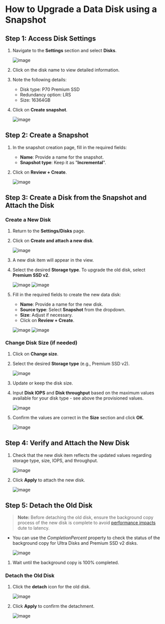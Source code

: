# How to Upgrade a Data Disk using a Snapshot

## Step 1: Access Disk Settings

1. Navigate to the **Settings** section and select **Disks**.
   
   ![image](img/img1.png)

2. Click on the disk name to view detailed information.
3. Note the following details:
   - Disk type: P70 Premium SSD
   - Redundancy option: LRS
   - Size: 16364GB

4. Click on **Create snapshot**.

   ![image](img/img2.png)

## Step 2: Create a Snapshot

1. In the snapshot creation page, fill in the required fields:
   - **Name**: Provide a name for the snapshot.
   - **Snapshot type**: Keep it as "**Incremental**".
2. Click on **Review + Create**.

   ![image](img/img3snapshot.png)

## Step 3: Create a Disk from the Snapshot and Attach the Disk

### Create a New Disk

1. Return to the **Settings/Disks** page.
2. Click on **Create and attach a new disk**.

   ![image](img/img4attach.png)

3. A new disk item will appear in the view.
4. Select the desired **Storage type**. To upgrade the old disk, select **Premium SSD v2**.

   ![image](img/image5.png)
   ![image](img/image6.png)

5. Fill in the required fields to create the new data disk:
   - **Name**: Provide a name for the new disk.
   - **Source type**: Select **Snapshot** from the dropdown.
   - **Size**: Adjust if necessary.
   - Click on **Review + Create**.

   ![image](img/img5.png)
   ![image](img/img5a.png)

### Change Disk Size (if needed)

1. Click on **Change size**.
2. Select the desired **Storage type** (e.g., Premium SSD v2).

   ![image](img/img5b.png)

3. Update or keep the disk size.
4. Input **Disk IOPS** and **Disk throughput** based on the maximum values available for your disk type - see above the provisioned values.

   ![image](img/img6.png)

5. Confirm the values are correct in the **Size** section and click **OK**.

   ![image](img/img7.png)

## Step 4: Verify and Attach the New Disk

1. Check that the new disk item reflects the updated values regarding storage type, size, IOPS, and throughput.

   ![image](img/img8.png)

2. Click **Apply** to attach the new disk.

   ![image](img/img9b.png)

## Step 5: Detach the Old Disk

> **Note:** Before detaching the old disk, ensure the background copy process of the new disk is complete to avoid [performance impacts](https://learn.microsoft.com/en-us/azure/virtual-machines/scripts/create-managed-disk-from-snapshot#performance-impact---background-copy-process) dute to latency. 
* You can use the *CompletionPercent* property to check the status of the background copy for Ultra Disks and Premium SSD v2 disks.

   ![image](img/img9.png)

1. Wait until the background copy is 100% completed.

### Detach the Old Disk

1. Click the **detach** icon for the old disk.

   ![image](img/img8a.png)

2. Click **Apply** to confirm the detachment.

   ![image](img/img9b.png)

